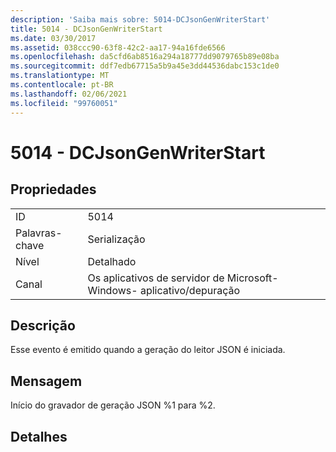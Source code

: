 ```yaml
---
description: 'Saiba mais sobre: 5014-DCJsonGenWriterStart'
title: 5014 - DCJsonGenWriterStart
ms.date: 03/30/2017
ms.assetid: 038ccc90-63f8-42c2-aa17-94a16fde6566
ms.openlocfilehash: da5cfd6ab8516a294a18777dd9079765b89e08ba
ms.sourcegitcommit: ddf7edb67715a5b9a45e3dd44536dabc153c1de0
ms.translationtype: MT
ms.contentlocale: pt-BR
ms.lasthandoff: 02/06/2021
ms.locfileid: "99760051"
---
```

# <a name="5014---dcjsongenwriterstart"></a>5014 - DCJsonGenWriterStart

## <a name="properties"></a>Propriedades  
  
|||  
|-|-|  
|ID|5014|  
|Palavras-chave|Serialização|  
|Nível|Detalhado|  
|Canal|Os aplicativos de servidor de Microsoft-Windows- aplicativo/depuração|  
  
## <a name="description"></a>Descrição  

 Esse evento é emitido quando a geração do leitor JSON é iniciada.  
  
## <a name="message"></a>Mensagem  

 Início do gravador de geração JSON %1 para %2.  
  
## <a name="details"></a>Detalhes

